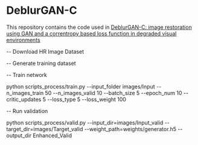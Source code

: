 # DeblurGAN-C
This repository contains the code used in [DeblurGAN-C: image restoration using GAN and a correntropy based loss function in degraded visual environments](https://www.spiedigitallibrary.org/conference-proceedings-of-spie/11395/1139507/DeblurGAN-C--image-restoration-using-GAN-and-a-correntropy/10.1117/12.2560792.short?SSO=1)

-- Download HR Image Dataset


-- Generate training dataset


-- Train network

python scripts_process/train.py --input_folder images/Input --n_images_train 50 --n_images_valid 10 --batch_size 5 --epoch_num 10 --critic_updates 5 --loss_type 5 --loss_weight 100

-- Run validation

python scripts_process/valid.py --input_dir=images/Input_valid --target_dir=images/Target_valid --weight_path=weights/generator.h5 --output_dir Enhanced_Valid

